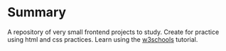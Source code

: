 # Summary

A repository of very small frontend projects to study. Create for practice using html and css practices. Learn using the [w3schools](https://www.w3schools.com/css/default.asp) tutorial.